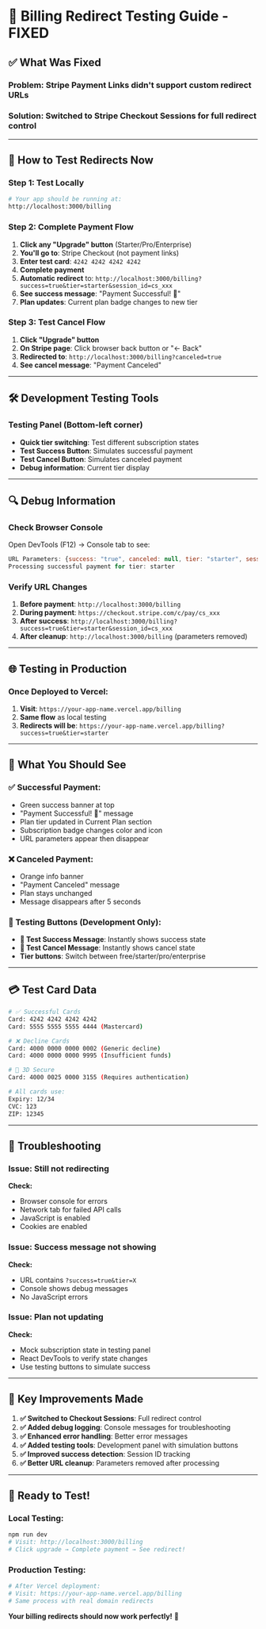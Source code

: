 # 🔄 Billing Redirect Testing Guide - FIXED

## ✅ **What Was Fixed**

### **Problem**: Stripe Payment Links didn't support custom redirect URLs
### **Solution**: Switched to **Stripe Checkout Sessions** for full redirect control

---

## 🧪 **How to Test Redirects Now**

### **Step 1: Test Locally**
```bash
# Your app should be running at:
http://localhost:3000/billing
```

### **Step 2: Complete Payment Flow**
1. **Click any "Upgrade" button** (Starter/Pro/Enterprise)
2. **You'll go to**: Stripe Checkout (not payment links)
3. **Enter test card**: `4242 4242 4242 4242`
4. **Complete payment**
5. **Automatic redirect** to: `http://localhost:3000/billing?success=true&tier=starter&session_id=cs_xxx`
6. **See success message**: "Payment Successful! 🎉"
7. **Plan updates**: Current plan badge changes to new tier

### **Step 3: Test Cancel Flow**  
1. **Click "Upgrade" button**
2. **On Stripe page**: Click browser back button or "← Back"
3. **Redirected to**: `http://localhost:3000/billing?canceled=true`
4. **See cancel message**: "Payment Canceled"

---

## 🛠 **Development Testing Tools**

### **Testing Panel (Bottom-left corner)**
- **Quick tier switching**: Test different subscription states
- **Test Success Button**: Simulates successful payment
- **Test Cancel Button**: Simulates canceled payment
- **Debug information**: Current tier display

---

## 🔍 **Debug Information**

### **Check Browser Console**
Open DevTools (F12) → Console tab to see:
```javascript
URL Parameters: {success: "true", canceled: null, tier: "starter", session_id: "cs_xxx"}
Processing successful payment for tier: starter
```

### **Verify URL Changes**
1. **Before payment**: `http://localhost:3000/billing`
2. **During payment**: `https://checkout.stripe.com/c/pay/cs_xxx`
3. **After success**: `http://localhost:3000/billing?success=true&tier=starter&session_id=cs_xxx`
4. **After cleanup**: `http://localhost:3000/billing` (parameters removed)

---

## 🌐 **Testing in Production**

### **Once Deployed to Vercel:**
1. **Visit**: `https://your-app-name.vercel.app/billing`
2. **Same flow** as local testing
3. **Redirects will be**: `https://your-app-name.vercel.app/billing?success=true&tier=starter`

---

## 🎯 **What You Should See**

### **✅ Successful Payment:**
- Green success banner at top
- "Payment Successful! 🎉" message
- Plan tier updated in Current Plan section
- Subscription badge changes color and icon
- URL parameters appear then disappear

### **❌ Canceled Payment:**
- Orange info banner
- "Payment Canceled" message  
- Plan stays unchanged
- Message disappears after 5 seconds

### **🔧 Testing Buttons (Development Only):**
- **🧪 Test Success Message**: Instantly shows success state
- **🧪 Test Cancel Message**: Instantly shows cancel state
- **Tier buttons**: Switch between free/starter/pro/enterprise

---

## 💳 **Test Card Data**

```bash
# ✅ Successful Cards
Card: 4242 4242 4242 4242
Card: 5555 5555 5555 4444 (Mastercard)

# ❌ Decline Cards  
Card: 4000 0000 0000 0002 (Generic decline)
Card: 4000 0000 0000 9995 (Insufficient funds)

# 🔐 3D Secure
Card: 4000 0025 0000 3155 (Requires authentication)

# All cards use:
Expiry: 12/34
CVC: 123
ZIP: 12345
```

---

## 🚨 **Troubleshooting**

### **Issue: Still not redirecting**
**Check:**
- Browser console for errors
- Network tab for failed API calls
- JavaScript is enabled
- Cookies are enabled

### **Issue: Success message not showing**
**Check:**
- URL contains `?success=true&tier=X`
- Console shows debug messages
- No JavaScript errors

### **Issue: Plan not updating**
**Check:**
- Mock subscription state in testing panel
- React DevTools to verify state changes
- Use testing buttons to simulate success

---

## 🔧 **Key Improvements Made**

1. **✅ Switched to Checkout Sessions**: Full redirect control
2. **✅ Added debug logging**: Console messages for troubleshooting  
3. **✅ Enhanced error handling**: Better error messages
4. **✅ Added testing tools**: Development panel with simulation buttons
5. **✅ Improved success detection**: Session ID tracking
6. **✅ Better URL cleanup**: Parameters removed after processing

---

## 🎉 **Ready to Test!**

### **Local Testing:**
```bash
npm run dev
# Visit: http://localhost:3000/billing
# Click upgrade → Complete payment → See redirect!
```

### **Production Testing:**
```bash
# After Vercel deployment:
# Visit: https://your-app-name.vercel.app/billing  
# Same process with real domain redirects
```

**Your billing redirects should now work perfectly!** 🚀
